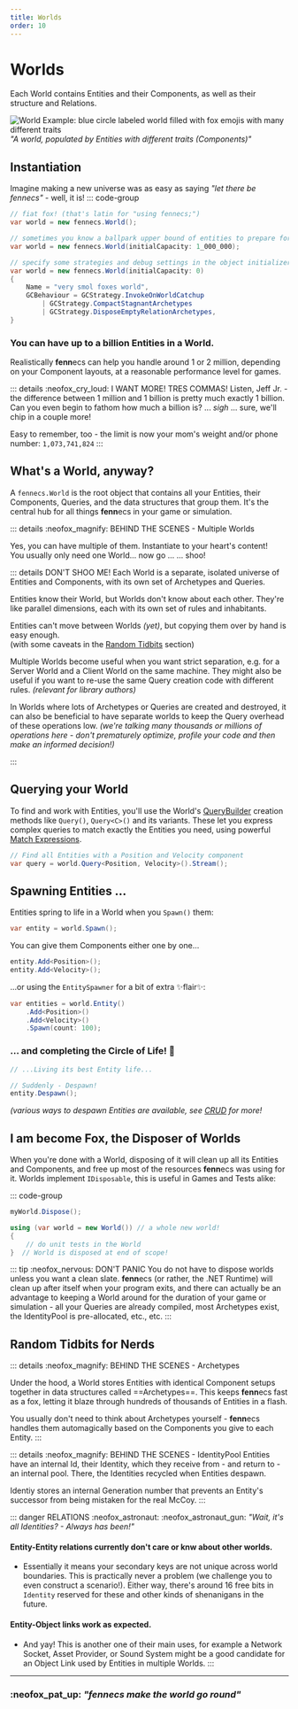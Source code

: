 ```yaml
---
title: Worlds
order: 10
---
```


# Worlds

Each World contains Entities and their Components, as well as their structure and Relations.

![World Example: blue circle labeled world filled with fox emojis with many different traits](https://fennecs.tech/img/diagram-world.png)
*"A world, populated by Entities with different traits (Components)"*


## Instantiation
Imagine making a new universe was as easy as saying *"let there be fennecs"* - well, it is!
::: code-group
```csharp [just a plain world]
// fiat fox! (that's latin for "using fennecs;")
var world = new fennecs.World();
```

```csharp [initial capacity]
// sometimes you know a ballpark upper bound of entities to prepare for!
var world = new fennecs.World(initialCapacity: 1_000_000);
```

```csharp [optional initializers]
// specify some strategies and debug settings in the object initializer
var world = new fennecs.World(initialCapacity: 0)
{
    Name = "very smol foxes world",
    GCBehaviour = GCStrategy.InvokeOnWorldCatchup 
        | GCStrategy.CompactStagnantArchetypes 
        | GCStrategy.DisposeEmptyRelationArchetypes,
}
```

### You can have up to a billion Entities in a World.
Realistically **fenn**ecs can help you handle around 1 or 2 million, depending on your Component layouts, at a reasonable performance level for games.

::: details :neofox_cry_loud: I WANT MORE! TRES COMMAS!
Listen, Jeff Jr. - the difference between 1 million and 1 billion is pretty much exactly 1 billion. Can you even begin to fathom how much a billion is? ... *sigh* ... sure, we'll chip in a couple more! 

Easy to remember, too - the limit is now your mom's weight and/or phone number:
`1,073,741,824` 
:::

## What's a World, anyway?

A `fennecs.World` is the root object that contains all your Entities, their Components, Queries, and the data structures that group them. It's the central hub for all things **fenn**ecs in your game or simulation.

::: details :neofox_magnify: BEHIND THE SCENES - Multiple Worlds

Yes, you can have multiple of them. Instantiate to your heart's content!<br/>
You usually only need one World... now go ... ... shoo!

::: details DON'T SHOO ME!
Each World is a separate, isolated universe of Entities and Components, with its own set of Archetypes and Queries.

Entities know their World, but Worlds don't know about each other. They're like parallel dimensions, each with its own set of rules and inhabitants. 

Entities can't move between Worlds *(yet)*, but copying them over by hand is easy enough.  
(with some caveats in the [Random Tidbits](#random-tidbits-for-nerds) section)

Multiple Worlds become useful when you want strict separation, e.g. for a Server World and a Client World on the same machine. They might also be useful if you want to re-use the same Query creation code with different rules. *(relevant for library authors)*

In Worlds where lots of Archetypes or Queries are created and destroyed, it can also be beneficial to have separate worlds to keep the Query overhead of these operations low. *(we're talking many thousands or millions of operations here - don't prematurely optimize, profile your code and then make an informed decision!)*

:::


## Querying your World

To find and work with Entities, you'll use the World's [QueryBuilder](Queries/index.md) creation methods like `Query()`, `Query<C>()` and its variants. These let you express complex queries to match exactly the Entities you need, using powerful [Match Expressions](/docs/Queries/Matching.md).

```csharp
// Find all Entities with a Position and Velocity component
var query = world.Query<Position, Velocity>().Stream();
```


## Spawning Entities ...
Entities spring to life in a World when you `Spawn()` them:

```csharp
var entity = world.Spawn();
```

You can give them Components either one by one...

```csharp
entity.Add<Position>();
entity.Add<Velocity>();
```

...or using the `EntitySpawner` for a bit of extra ✨flair✨:

```csharp
var entities = world.Entity()
    .Add<Position>()
    .Add<Velocity>()
    .Spawn(count: 100); 
```

### ... and completing the Circle of Life! 🌄

```csharp
// ...Living its best Entity life...

// Suddenly - Despawn!
entity.Despawn();
```
*(various ways to despawn Entities are available, see [CRUD](Queries/CRUD.md) for more!*

## I am become Fox, the Disposer of Worlds

When you're done with a World, disposing of it will clean up all its Entities and Components, and free up most of the resources **fenn**ecs was using for it.  Worlds implement `IDisposable`, this is useful in Games and Tests alike:

::: code-group
```csharp [manually (e.g. game code)]
myWorld.Dispose();
```

```csharp [via using statement (e.g. test code)]
using (var world = new World()) // a whole new world!
{
    // do unit tests in the World  
}  // World is disposed at end of scope!
```
::: tip :neofox_nervous: DON'T PANIC
You do not have to dispose worlds unless you want a clean slate. **fenn**ecs (or rather, the .NET Runtime) will clean up after itself when your program exits, and there can actually be an advantage to keeping a World around for the duration of your game or simulation - all your Queries are already compiled, most Archetypes exist, the IdentityPool is pre-allocated, etc., etc.
:::


## Random Tidbits for Nerds

::: details :neofox_magnify: BEHIND THE SCENES - Archetypes

Under the hood, a World stores Entities with identical Component setups together in data structures called ==Archetypes==. This keeps **fenn**ecs fast as a fox, letting it blaze through hundreds of thousands of Entities in a flash.

You usually don't need to think about Archetypes yourself - **fenn**ecs handles them automagically based on the Components you give to each Entity.
:::

::: details :neofox_magnify: BEHIND THE SCENES - IdentityPool
Entities have an internal Id, their Identity, which they receive from - and return to - an internal pool. There, the Identities recycled when Entities despawn.

Identiy stores an internal Generation number that prevents an Entity's successor from being mistaken for the real McCoy.
:::


::: danger RELATIONS :neofox_astronaut: :neofox_astronaut_gun:
*"Wait, it's all Identities? - Always has been!"*

#### Entity-Entity relations currently **don't care or knw about other worlds.** 

- Essentially it means your secondary keys are not unique across world boundaries. This is practically never a problem (we challenge you to even construct a scenario!). Either way, there's around 16 free bits in `Identity` reserved for these and other kinds of shenanigans in the future.

#### Entity-Object links work as expected.
- And yay! This is another one of their main uses, for example a Network Socket, Asset Provider, or Sound System might be a good candidate for an Object Link used by Entities in multiple Worlds.
:::



------------------

### :neofox_pat_up: *"**fenn**ecs make the world go round"*
